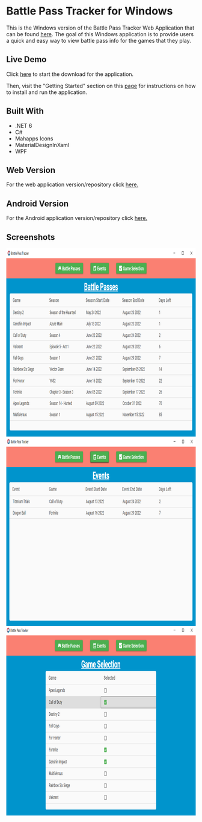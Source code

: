 # Battle Pass Tracker for Windows
This is the Windows version of the Battle Pass Tracker Web Application that can be found [here](https://github.com/Jimmy-Du/battle-pass-tracker). The goal of this Windows application is to provide users a quick and easy way to view battle pass info 
for the games that they play. 

## Live Demo
Click [here](https://github.com/Jimmy-Du/battle-pass-tracker-wpf/releases/latest/download/BattlePassTracker-v1.0.0.zip) to start the download for the application. 

Then, visit the "Getting Started" section on this [page](https://github.com/Jimmy-Du/battle-pass-tracker-wpf/releases/tag/v1.0.0) for instructions on how to install and run the application.

## Built With
- .NET 6
- C#
- Mahapps Icons
- MaterialDesignInXaml
- WPF

## Web Version
For the web application version/repository click [here.](https://github.com/Jimmy-Du/battle-pass-tracker)

## Android Version
For the Android application version/repository click [here.](https://github.com/Jimmy-Du/battle-pass-tracker-android)

## Screenshots
<p>
  <img src="./images/battle-pass-screen.png" alt="Battle Pass Screen View" width="850px" height="500px"/>
  <img src="./images/event-screen.png" alt="Event Screen View" width="850px" height="500px"/>
  <img src="./images/game-selection-screen.png" alt="Select Games Screen View" width="850px" height="500px"/>
</p>